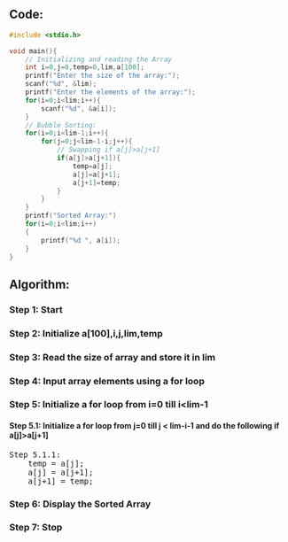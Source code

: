 ## Code:
```c
#include <stdio.h>

void main(){
    // Initializing and reading the Array
    int i=0,j=0,temp=0,lim,a[100];
    printf("Enter the size of the array:");
    scanf("%d", &lim);
    printf("Enter the elements of the array:");
    for(i=0;i<lim;i++){
        scanf("%d", &a[i]);
    }
    // Bubble Sorting:
    for(i=0;i<lim-1;i++){
        for(j=0;j<lim-1-i;j++){
            // Swapping if a[j]>a[j+1]
            if(a[j]>a[j+1]){
                temp=a[j];
                a[j]=a[j+1];
                a[j+1]=temp;
            }
        }
    }
    printf("Sorted Array:")
    for(i=0;i<lim;i++)
    {
        printf("%d ", a[i]);
    }
}
```

## Algorithm:
### Step 1: Start
### Step 2: Initialize a[100],i,j,lim,temp
### Step 3: Read the size of array and store it in lim
### Step 4: Input array elements using a for loop
### Step 5: Initialize a for loop from i=0 till i<lim-1
#### Step 5.1: Initialize a for loop from j=0 till j < lim-i-1 and do the following if a[j]>a[j+1]
<pre>
Step 5.1.1:
    temp = a[j];
    a[j] = a[j+1];
    a[j+1] = temp;
</pre>
### Step 6: Display the Sorted Array
### Step 7: Stop

